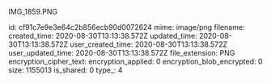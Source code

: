 IMG_1859.PNG

id: cf91c7e9e3e64c2b856ecb90d0072624
mime: image/png
filename: 
created_time: 2020-08-30T13:13:38.572Z
updated_time: 2020-08-30T13:13:38.572Z
user_created_time: 2020-08-30T13:13:38.572Z
user_updated_time: 2020-08-30T13:13:38.572Z
file_extension: PNG
encryption_cipher_text: 
encryption_applied: 0
encryption_blob_encrypted: 0
size: 1155013
is_shared: 0
type_: 4